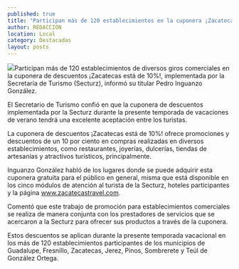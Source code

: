 ```yaml
---
published: true
title: "Participan más de 120 establecimientos en la cuponera ¡Zacatecas está de 10%!"
author: REDACCION
location: Local
category: Destacadas
layout: posts
---
```


![](http://i.imgur.com/mYjZ4Wem.jpg)Participan más de 120 establecimientos de diversos giros comerciales  en la cuponera de descuentos ¡Zacatecas está de 10%!, implementada por la Secretaría de Turismo (Secturz), informó su titular Pedro Inguanzo González.

El Secretario de Turismo confió en que la cuponera de descuentos implementada por la Secturz durante la presente temporada de vacaciones de verano tendrá una excelente aceptación entre los turistas.

La cuponera de descuentos ¡Zacatecas está de 10%! ofrece promociones y descuentos de un 10 por ciento en compras realizadas en diversos establecimientos, como restaurantes, joyerías, dulcerías, tiendas de artesanías y atractivos turísticos, principalmente.

Inguanzo González habló de los lugares donde se puede adquirir esta cuponera gratuita para el público en general, misma que está disponible en los cinco módulos de atención al turista de la Secturz,  hoteles participantes y la página www.zacatecastravel.com.

Comentó que este trabajo de promoción para establecimientos comerciales se realiza de manera conjunta con los prestadores de servicios que se acercaron a la Secturz para ofrecer sus productos a través de la cuponera.

Estos descuentos se aplican durante la presente temporada vacacional en los más de 120 establecimientos participantes de los municipios de Guadalupe, Fresnillo, Zacatecas, Jerez, Pinos, Sombrerete y Teúl de González Ortega.

